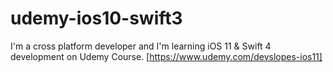 # udemy-ios10-swift3 
I'm a cross platform developer and I'm learning iOS 11 & Swift 4 development on Udemy Course.
[https://www.udemy.com/devslopes-ios11]
